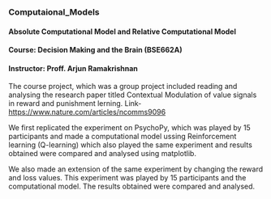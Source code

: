 ### Computaional_Models
#### Absolute Computational Model and Relative Computational Model
#### Course: Decision Making and the Brain (BSE662A)
#### Instructor: Proff. Arjun Ramakrishnan

The course project, which was a group project included reading and analysing the research paper titled Contextual Modulation of value signals in reward and punishment lerning. Link-https://www.nature.com/articles/ncomms9096

We first replicated the experiment on PsychoPy, which was played by 15 participants and made a computational model ussing Reinforcement learning (Q-learning) which also played the same experiment and results obtained were compared and analysed using matplotlib.

We also made an extension of the same experiment by changing the reward and loss values. This experiment was played by 15 participants and the computational model. The results obtained were compared and analysed.

